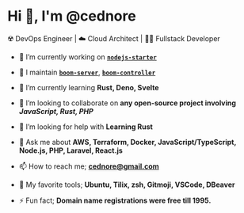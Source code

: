 # Hi 👋, I'm @cednore

☢️ DevOps Engineer | ☁️ Cloud Architect | 🧑‍🏭 Fullstack Developer

- 🔭 I’m currently working on **[`nodejs-starter`](https://github.com/cednore/nodejs-starter)**

- 🚂 I maintain **[`boom-server`](https://github.com/cednore/boom-server)**,
  **[`boom-controller`](https://github.com/cednore/boom-controller)**

- 🌱 I’m currently learning **Rust, Deno, Svelte**

- 👯 I’m looking to collaborate on **any open-source project involving** **_JavaScript, Rust, PHP_**

- 🤝 I’m looking for help with **Learning Rust**

- 💬 Ask me about **AWS, Terraform, Docker, JavaScript/TypeScript, Node.js, PHP, Laravel, React.js**

- 📫 How to reach me; **cednore@gmail.com**

- 🧰 My favorite tools; **Ubuntu, Tilix, zsh, Gitmoji, VSCode, DBeaver**

- ⚡ Fun fact; **Domain name registrations were free till 1995.**
